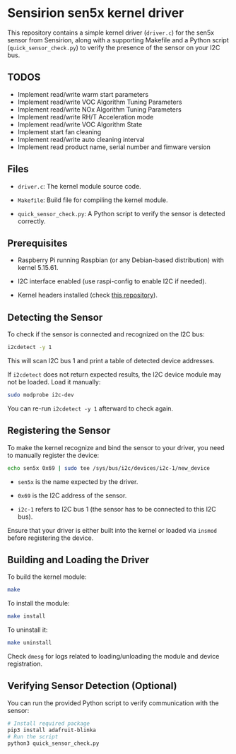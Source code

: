 # Sensirion sen5x kernel driver

This repository contains a simple kernel driver (`driver.c`) for the sen5x 
sensor from Sensirion, along with a supporting Makefile and a Python script
(`quick_sensor_check.py`) to verify the presence of the sensor on your I2C bus.

## TODOS

* Implement read/write warm start parameters
* Implement read/write VOC Algorithm Tuning Parameters
* Implement read/write NOx Algorithm Tuning Parameters
* Implement read/write RH/T Acceleration mode
* Implement read/write VOC Algorithm State
* Implement start fan cleaning
* Implement read/write auto cleaning interval
* Implement read product name, serial number and fimware version

## Files

* `driver.c`: The kernel module source code.

* `Makefile`: Build file for compiling the kernel module.

* `quick_sensor_check.py`: A Python script to verify the sensor is detected
correctly.

## Prerequisites

* Raspberry Pi running Raspbian (or any Debian-based distribution) with kernel
5.15.61.

* I2C interface enabled (use raspi-config to enable I2C if needed).

* Kernel headers installed (check [this repository](https://github.com/RPi-Distro/rpi-source)).

## Detecting the Sensor

To check if the sensor is connected and recognized on the I2C bus:

```bash
i2cdetect -y 1
```

This will scan I2C bus 1 and print a table of detected device addresses.

If `i2cdetect` does not return expected results, the I2C device module may not
be loaded. Load it manually:

```bash
sudo modprobe i2c-dev
```

You can re-run `i2cdetect -y 1` afterward to check again.

## Registering the Sensor

To make the kernel recognize and bind the sensor to your driver, you need to
manually register the device:

```bash
echo sen5x 0x69 | sudo tee /sys/bus/i2c/devices/i2c-1/new_device
```

* `sen5x` is the name expected by the driver.

* `0x69` is the I2C address of the sensor.

* `i2c-1` refers to I2C bus 1 (the sensor has to be connected to this I2C bus).

Ensure that your driver is either built into the kernel or loaded via `insmod`
before registering the device.

## Building and Loading the Driver

To build the kernel module:

```bash
make
```

To install the module:

```bash
make install
```

To uninstall it:

```bash
make uninstall
```

Check `dmesg` for logs related to loading/unloading the module and device
registration.

## Verifying Sensor Detection (Optional)

You can run the provided Python script to verify communication with the sensor:

```bash
# Install required package
pip3 install adafruit-blinka
# Run the script
python3 quick_sensor_check.py
```
